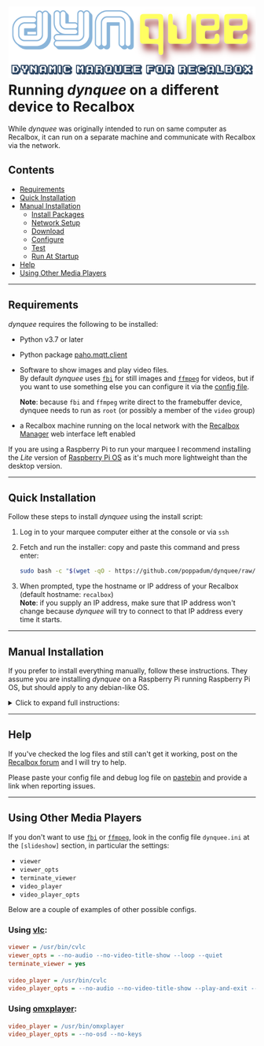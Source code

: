 ![dynquee: dynamic marquee for Recalbox][project-image]  
Running *dynquee* on a different device to Recalbox
===

While *dynquee* was originally intended to run on same computer as Recalbox, it can run on a separate machine and communicate with Recalbox via the network.


## Contents
- [Requirements](#requirements)
- [Quick Installation](#quick-installation)
- [Manual Installation](#manual-installation)
    - [Install Packages](#install-packages)
    - [Network Setup](#network-setup)
    - [Download](#download)
    - [Configure](#configure)
    - [Test](#test)
    - [Run At Startup](#run-at-startup)
- [Help](#help)
- [Using Other Media Players](#using-other-media-players)

---


## Requirements
*dynquee* requires the following to be installed:

- Python v3.7 or later

- Python package [paho.mqtt.client][py-paho-mqtt]

- Software to show images and play video files. \
    By default *dynquee* uses [`fbi`][fbi] for still images and [`ffmpeg`][ffmpeg] for videos, but if you want to use something else you can configure it via the [config file](#configure).
    <!-- **TODO**: Is fbi still available for bullseye? -->

    **Note**: because `fbi` and `ffmpeg` write direct to the framebuffer device, dynquee needs to run as `root` (or possibly a member of the `video` group)

- a Recalbox machine running on the local network with the [Recalbox Manager][recalbox-manager] web interface left enabled

If you are using a Raspberry Pi to run your marquee I recommend installing the *Lite* version of [Raspberry Pi OS][raspi-os] as it's much more lightweight than the desktop version.

---

## Quick Installation

Follow these steps to install *dynquee* using the install script:

1. Log in to your marquee computer either at the console or via `ssh`

1. Fetch and run the installer: copy and paste this command and press enter:
    ```sh
    sudo bash -c "$(wget -qO - https://github.com/poppadum/dynquee/raw/main/install/install-remote.sh)"
    ```

1. When prompted, type the hostname or IP address of your Recalbox (default hostname: `recalbox`)  
    **Note**: if you supply an IP address, make sure that IP address won't change
    because *dynquee* will try to connect to that IP address every time it starts.

---

## Manual Installation
If you prefer to install everything manually, follow these instructions. 
They assume you are installing *dynquee* on a Raspberry Pi running Raspberry Pi OS, but should apply to any debian-like OS.

<details>
<summary>Click to expand full instructions:</summary>

### Install Packages
Install the required packages with:  
```sh
sudo apt install python3 python3-paho-mqtt fbi ffmpeg
```

### Network Setup
1. Make sure the marquee computer is connected to the same local network as Recalbox

1. Optional: give Recalbox a static IP, either by [editing the Recalbox config file][recalbox-static-ip] or adding a reservation in your DHCP server

1. Test connectivity by pinging Recalbox by hostname or IP address from your marquee machine:  
    ```sh
    $ ping -c 5 recalbox
    PING recalbox (10.0.0.70) 56(84) bytes of data.
    64 bytes from recalbox (10.0.0.70): icmp_seq=1 ttl=64 time=5.93 ms
    64 bytes from recalbox (10.0.0.70): icmp_seq=2 ttl=64 time=6.35 ms
    64 bytes from recalbox (10.0.0.70): icmp_seq=3 ttl=64 time=5.43 ms
    64 bytes from recalbox (10.0.0.70): icmp_seq=4 ttl=64 time=5.55 ms
    64 bytes from recalbox (10.0.0.70): icmp_seq=5 ttl=64 time=6.81 ms

    --- recalbox ping statistics ---
    5 packets transmitted, 5 received, 0% packet loss, time 9ms
    rtt min/avg/max/mdev = 5.426/6.011/6.808/0.520 ms

    ```
    If ping fails to get a reply, double-check the hostname / IP address of your Recalbox and that it's connected to your local network.

    Once ping is working, make a note of the hostname or IP address of your Recalbox.


### Download
1. Decide where to locate *dynquee*: the default is `/opt/dynquee`

1. Create the directory:  
    ```sh
    sudo mkdir -p /opt/dynquee
    ```

1. Change to that directory:  
    ```sh
    cd /opt/dynquee
    ```

1. Download the *dynquee* release and unzip it:  
     ```sh
     sudo wget https://github.com/poppadum/dynquee/releases/latest/download/dynquee.zip
     sudo unzip dynquee.zip
     ```


### Configure

1. Copy the config file for remote running:
    ```sh
    sudo cp install/dynquee-remote.ini ./dynquee.ini
    ```


1. Optional: make the `media/` directory world-writeable so you can copy files to it without `sudo`:  
    ```sh
    sudo chmod -R a+w ./media/
    ```


1. Edit the config file `dynquee.ini` as follows:

    - in the `[global]` section, change `dynquee_path` if you installed dynquee somewhere other than `/opt/dynquee`

    - in the `[recalbox]` section, change `host` to the hostname or IP address of your Recalbox you noted earlier


### Test
Try running the command `sudo ./dynquee.py`. If all goes well, you should see the startup image on your marquee display. Check that it responds to Recalbox actions by selecting a game system: the marquee should change to the logo or console image of that system.

Press Ctrl+C to stop the program.

If it doesn't work as expected, check the log files in the `logs/` directory:  
- `logs/dynquee.log` contains the summary log
- `logs/dynquee.debug.log` contains the full debug log

If you've checked the logs and still can't see what's wrong, see the [help section](#help).


### Run At Startup

There are various ways to get dynquee to run when the machine starts. \
Recent releases of Raspberry Pi OS use [systemd][systemd] so that's what I recommend.

1. Copy the `systemd` unit file to the systemd directory, and enable it:
    ```sh
    sudo cp install/dynquee.service /etc/systemd/system/
    ```

1. If you installed *dynquee* somewhere other than `/opt/dynquee`, edit the file
   `/etc/systemd/system/dynquee.service` and update the `WorkingDirectory` and `ExecStart` lines.

1. Enable the service:
    ```sh
    sudo systemctl daemon-reload
    sudo systemctl enable dynquee.service
    ```

1. Start the service: 
    ```sh
    sudo systemctl start dynquee.service
    ```

If you don't want to use `systemd`, you could add the startup command to `root`'s crontab e.g.  
`@reboot /opt/dynquee/dynquee.py`  
or  add it to `/etc/rc.local`

To test, reboot your marquee machine and check that *dynquee* starts automatically.

</details>

---


## Help
If you've checked the log files and still can't get it working,
post on the [Recalbox forum][recalbox-forum-commproj] and I will try to help.

Please paste your config file and debug log file on [pastebin][pastebin] and provide a link when reporting issues.

---


## Using Other Media Players
If you don't want to use [`fbi`][fbi] or [`ffmpeg`][ffmpeg], look in the config file `dynquee.ini` at the `[slideshow]` section, in particular the settings:  
- `viewer`
- `viewer_opts`
- `terminate_viewer`
- `video_player`
- `video_player_opts`

Below are a couple of examples of other possible configs.

### Using [vlc][vlc]:
```ini
viewer = /usr/bin/cvlc
viewer_opts = --no-audio --no-video-title-show --loop --quiet
terminate_viewer = yes

video_player = /usr/bin/cvlc
video_player_opts = --no-audio --no-video-title-show --play-and-exit --quiet

```

### Using [omxplayer][omxplayer]:
```ini
video_player = /usr/bin/omxplayer
video_player_opts = --no-osd --no-keys
```


<!-- LINKS & IMAGES -->
[fbi]: https://git.kraxel.org/cgit/fbida/
[ffmpeg]: https://ffmpeg.org
[omxplayer]: https://github.com/popcornmix/omxplayer/blob/master/README.md
[pastebin]: https://pastebin.com/
[project-image]: ../dynquee.png
[py-paho-mqtt]: https://pypi.org/project/paho-mqtt/
[raspi-os]: https://www.raspberrypi.com/software/
[recalbox-forum-commproj]: https://forum.recalbox.com/category/13/community-projects
[recalbox-manager]: https://wiki.recalbox.com/en/tutorials/system/access/recalbox-manager-web-interface
[recalbox-static-ip]: https://wiki.recalbox.com/en/tutorials/network/ip/static-manual-ip
[systemd]: https://systemd.io/
[vlc]: https://www.videolan.org/vlc/
